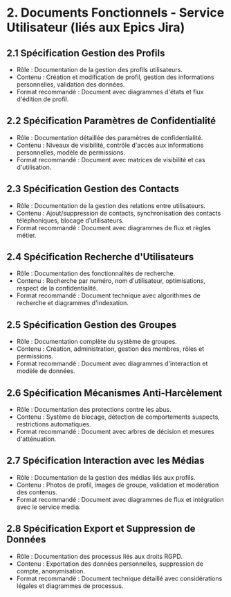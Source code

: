 # 2. Documents Fonctionnels - Service Utilisateur (liés aux Epics Jira)

## 2.1 Spécification Gestion des Profils
- Rôle : Documentation de la gestion des profils utilisateurs.
- Contenu : Création et modification de profil, gestion des informations personnelles, validation des données.
- Format recommandé : Document avec diagrammes d'états et flux d'édition de profil.

## 2.2 Spécification Paramètres de Confidentialité
- Rôle : Documentation détaillée des paramètres de confidentialité.
- Contenu : Niveaux de visibilité, contrôle d'accès aux informations personnelles, modèle de permissions.
- Format recommandé : Document avec matrices de visibilité et cas d'utilisation.

## 2.3 Spécification Gestion des Contacts
- Rôle : Documentation de la gestion des relations entre utilisateurs.
- Contenu : Ajout/suppression de contacts, synchronisation des contacts téléphoniques, blocage d'utilisateurs.
- Format recommandé : Document avec diagrammes de flux et règles métier.

## 2.4 Spécification Recherche d'Utilisateurs
- Rôle : Documentation des fonctionnalités de recherche.
- Contenu : Recherche par numéro, nom d'utilisateur, optimisations, respect de la confidentialité.
- Format recommandé : Document technique avec algorithmes de recherche et diagrammes d'indexation.

## 2.5 Spécification Gestion des Groupes
- Rôle : Documentation complète du système de groupes.
- Contenu : Création, administration, gestion des membres, rôles et permissions.
- Format recommandé : Document avec diagrammes d'interaction et modèle de données.

## 2.6 Spécification Mécanismes Anti-Harcèlement
- Rôle : Documentation des protections contre les abus.
- Contenu : Système de blocage, détection de comportements suspects, restrictions automatiques.
- Format recommandé : Document avec arbres de décision et mesures d'atténuation.

## 2.7 Spécification Interaction avec les Médias
- Rôle : Documentation de la gestion des médias liés aux profils.
- Contenu : Photos de profil, images de groupe, validation et modération des contenus.
- Format recommandé : Document avec diagrammes de flux et intégration avec le service media.

## 2.8 Spécification Export et Suppression de Données
- Rôle : Documentation des processus liés aux droits RGPD.
- Contenu : Exportation des données personnelles, suppression de compte, anonymisation.
- Format recommandé : Document technique détaillé avec considérations légales et diagrammes de processus.
